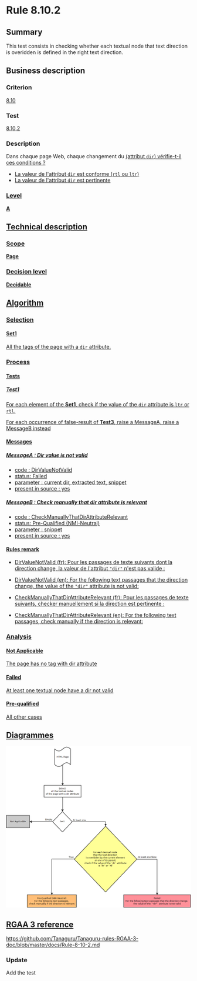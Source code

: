 # Rule 8.10.2

## Summary

This test consists in checking whether each textual node that text direction is overidden is defined in the right text direction.

## Business description

### Criterion

[8.10](http://references.modernisation.gouv.fr/rgaa/criteres.html#crit-8-10)

### Test

[8.10.2](http://references.modernisation.gouv.fr/rgaa/criteres.html#test-8-10-2)

### Description

Dans chaque page Web, chaque changement du <a href="http://references.modernisation.gouv.fr/rgaa/glossaire.html#sens-de-lecture"> (attribut `dir`) vérifie-t-il ces conditions ? 
 
 *  La valeur de l'attribut `dir` est conforme (`rtl` ou `ltr`) 
 *  La valeur de l'attribut `dir` est pertinente 

### Level

**A**

## Technical description

### Scope

**Page**

### Decision level

**Decidable**

## Algorithm

### Selection

#### Set1

All the tags of the page with a `dir` attribute.

### Process

#### Tests

##### Test1

For each element of the **Set1**, check if the value of the `dir` attribute is `ltr` or `rtl`.

For each occurrence of false-result of **Test3**, raise a MessageA, raise a MessageB instead

#### Messages

##### MessageA : Dir value is not valid

-   code : DirValueNotValid
-   status: Failed
-   parameter : current dir, extracted text, snippet
-   present in source : yes

##### MessageB : Check manually that dir attribute is relevant

-   code : CheckManuallyThatDirAttributeRelevant
-   status: Pre-Qualified (NMI-Neutral)
-   parameter : snippet
-   present in source : yes

#### Rules remark

 * DirValueNotValid (fr): Pour les passages de texte suivants dont la direction change, la valeur de l'attribut `"dir"` n'est pas valide :
 * DirValueNotValid (en): For the following text passages that the direction change, the value of the `"dir"` attribute is not valid:

 * CheckManuallyThatDirAttributeRelevant (fr): Pour les passages de texte suivants, checker manuellement si la direction est pertinente :
 * CheckManuallyThatDirAttributeRelevant (en): For the following text passages, check manually if the direction is relevant:

### Analysis

#### Not Applicable

The page has no tag with dir attribute

#### Failed

At least one textual node have a dir not valid

#### Pre-qualified

All other cases

## Diagrammes

![](https://raw.githubusercontent.com/Tanaguru/RGAA3-2016/master/docs/Diagrammes/Test8-10-2.png?token=AI6sA57VXN_X_hm-q-M-uAogR_4dFhQYks5Y-ivKwA%3D%3D)

## RGAA 3 reference

https://github.com/Tanaguru/Tanaguru-rules-RGAA-3-doc/blob/master/docs/Rule-8-10-2.md

### Update

Add the test

